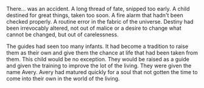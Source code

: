 There... was an accident. A long thread of fate, snipped too early. A child
destined for great things, taken too soon. A fire alarm that hadn't been
checked properly. A routine error in the fabric of the universe. Destiny had
been irrevocably altered, not out of malice or a desire to change what cannot
be changed, but out of carelessness.

The guides had seen too many infants. It had become a tradition to raise them
as their own and give them the chance at life that had been taken from them.
This child would be no exception. They would be raised as a guide and given
the training to improve the lot of the living. They were given the name Avery.
Avery had matured quickly for a soul that not gotten the time to come into
their own in the world of the living.
